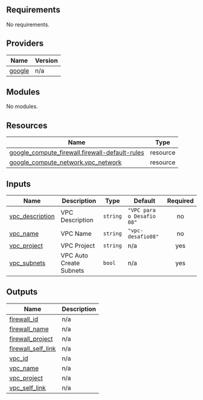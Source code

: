 ## Requirements

No requirements.

## Providers

| Name | Version |
|------|---------|
| <a name="provider_google"></a> [google](#provider\_google) | n/a |

## Modules

No modules.

## Resources

| Name | Type |
|------|------|
| [google_compute_firewall.firewall-default-rules](https://registry.terraform.io/providers/hashicorp/google/latest/docs/resources/compute_firewall) | resource |
| [google_compute_network.vpc_network](https://registry.terraform.io/providers/hashicorp/google/latest/docs/resources/compute_network) | resource |

## Inputs

| Name | Description | Type | Default | Required |
|------|-------------|------|---------|:--------:|
| <a name="input_vpc_description"></a> [vpc\_description](#input\_vpc\_description) | VPC Description | `string` | `"VPC para o Desafio 08"` | no |
| <a name="input_vpc_name"></a> [vpc\_name](#input\_vpc\_name) | VPC Name | `string` | `"vpc-desafio08"` | no |
| <a name="input_vpc_project"></a> [vpc\_project](#input\_vpc\_project) | VPC Project | `string` | n/a | yes |
| <a name="input_vpc_subnets"></a> [vpc\_subnets](#input\_vpc\_subnets) | VPC Auto Create Subnets | `bool` | n/a | yes |

## Outputs

| Name | Description |
|------|-------------|
| <a name="output_firewall_id"></a> [firewall\_id](#output\_firewall\_id) | n/a |
| <a name="output_firewall_name"></a> [firewall\_name](#output\_firewall\_name) | n/a |
| <a name="output_firewall_project"></a> [firewall\_project](#output\_firewall\_project) | n/a |
| <a name="output_firewall_self_link"></a> [firewall\_self\_link](#output\_firewall\_self\_link) | n/a |
| <a name="output_vpc_id"></a> [vpc\_id](#output\_vpc\_id) | n/a |
| <a name="output_vpc_name"></a> [vpc\_name](#output\_vpc\_name) | n/a |
| <a name="output_vpc_project"></a> [vpc\_project](#output\_vpc\_project) | n/a |
| <a name="output_vpc_self_link"></a> [vpc\_self\_link](#output\_vpc\_self\_link) | n/a |
